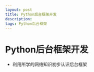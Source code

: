 ```yaml
---
layout: post
title: Python后台框架开发
description: 
tags: Python后台框架
---
```

# Python后台框架开发
- 利用所学的网络知识初步认识后台框架